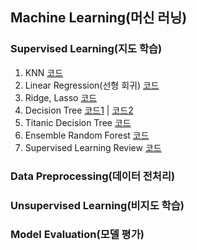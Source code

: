 ## Machine Learning(머신 러닝)

### Supervised Learning(지도 학습)

1. KNN [코드]()
2. Linear Regression(선형 회귀) [코드](https://github.com/city1616/LikeLion_AI_SCHOOL_13th/blob/master/05.%20머신러닝/01.%20Supervised%20Learning/02_Linear_Regression_Basic.ipynb)
3. Ridge, Lasso [코드]()
4. Decision Tree [코드1](https://github.com/city1616/LikeLion_AI_SCHOOL_13th/blob/master/05.%20머신러닝/01.%20Supervised%20Learning/04_Decision_Tree_Basic.ipynb) | [코드2](https://github.com/city1616/LikeLion_AI_SCHOOL_13th/blob/master/05.%20머신러닝/01.%20Supervised%20Learning/05_Decision_Tree_Basic.ipynb)
5. Titanic Decision Tree [코드](https://github.com/city1616/LikeLion_AI_SCHOOL_13th/blob/master/05.%20머신러닝/01.%20Supervised%20Learning/06_Titanic_Decision_Tree_실습.ipynb)
6. Ensemble Random Forest [코드](https://github.com/city1616/LikeLion_AI_SCHOOL_13th/blob/master/05.%20머신러닝/01.%20Supervised%20Learning/07_Ensemble_RandomForest.ipynb)
7. Supervised Learning Review [코드](https://github.com/city1616/LikeLion_AI_SCHOOL_13th/blob/master/05.%20머신러닝/01.%20Supervised%20Learning/08_Supervised_Learning_Review.ipynb)

### Data Preprocessing(데이터 전처리)

### Unsupervised Learning(비지도 학습)

### Model Evaluation(모델 평가)